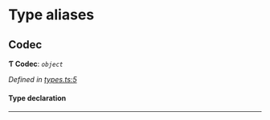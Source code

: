 

# Type aliases

<a id="codec"></a>

##  Codec

**Ƭ Codec**: *`object`*

*Defined in [types.ts:5](https://github.com/polkadot-js/common/blob/c5e0fac/packages/trie-codec/src/types.ts#L5)*

#### Type declaration

___

